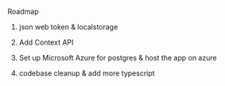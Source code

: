 Roadmap
1. json web token & localstorage 

2. Add Context API
       
3. Set up Microsoft Azure for postgres & host the app on azure

4. codebase cleanup & add more typescript